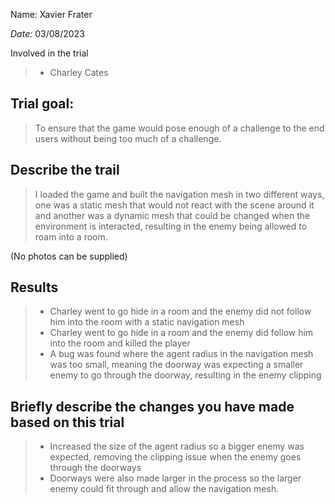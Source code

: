 Name: Xavier Frater

_Date:_ 03/08/2023

Involved in the trial
>- Charley Cates


## Trial goal:
> To ensure that the game would pose enough of a challenge to the end users without being too much of a challenge.


## Describe the trail
> I loaded the game and built the navigation mesh in two different ways, one was a static mesh that would not react with the scene around it and another was a dynamic mesh that could be changed when the environment is interacted, resulting in the enemy being allowed to roam into a room.

(No photos can be supplied)
## Results
> - Charley went to go hide in a room and the enemy did not follow him into the room with a static navigation mesh
> - Charley went to go hide in a room and the enemy did follow him into the room and killed the player
> - A bug was found where the agent radius in the navigation mesh was too small, meaning the doorway was expecting a smaller enemy to go through the doorway, resulting in the enemy clipping

## Briefly describe the changes you have made based on this trial
> - Increased the size of the agent radius so a bigger enemy was expected, removing the clipping issue when the enemy goes through the doorways
> - Doorways were also made larger in the process so the larger enemy could fit through and allow the navigation mesh.